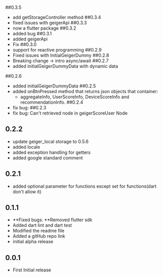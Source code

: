 ##0.3.5
- add getStorageController method
##0.3.4
- fixed issues with geigerApi
##0.3.3
- now a flutter package
##0.3.2
- added bug
##0.3.1
- added geigerApi
- Fix 
##0.3.0
- support for reactive programming
##0.2.9
- Fixed issues with InitialGeigerDummy
##0.2.8
- Breaking change -> intro async/await
##0.2.7
- added initialGeigerDummyData with dynamic data

##0.2.6
- added initialGeigerDummyData
##0.2.5
 - added onBtnPressed method that returns json objects that container:
    * aggregateInfo, UserScoreInfo, DeviceScoreInfo and recommendationInfo.
##0.2.4
- fix bug:
##0.2.3
- fix bug: Can't retrieved node in geigerScoreUser Node
## 0.2.2
- update geiger_local storage to 0.5.6
- added locale
- added exception handling for getters 
- added google standard comment
## 0.2.1
- added optional parameter for functions except set for functions(dart don't allow it)
## 0.1.1
- **Fixed bugs: **Removed flutter sdk
- Added dart lint and dart test
- Modified the readme file
- Added a gitHub repo link
- initial alpha release
## 0.0.1
- First Initial release


